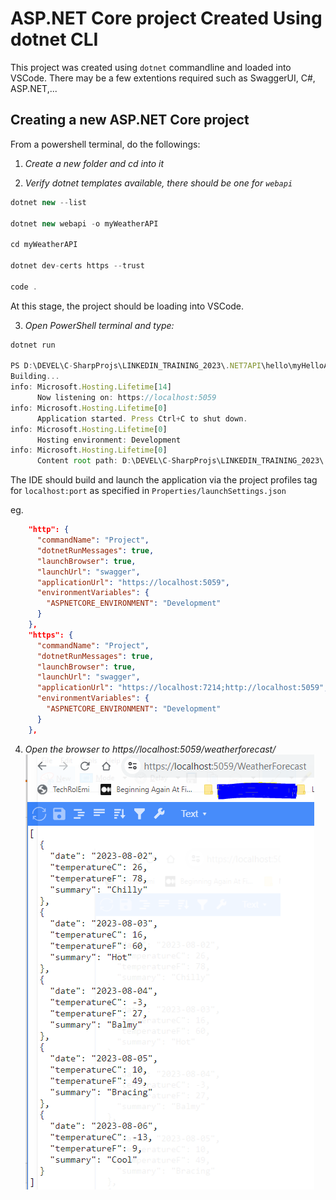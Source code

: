 # ASP.NET Core project Created Using dotnet CLI

This project was created using `dotnet` commandline and loaded into VSCode.  There may be a few extentions required such as SwaggerUI, C#, ASP.NET,...

## Creating a new ASP.NET Core project

From a powershell terminal, do the followings:

1. *Create a new folder and cd into it*

2. *Verify dotnet templates available, there should be one for `webapi`*

```javascript
dotnet new --list

dotnet new webapi -o myWeatherAPI

cd myWeatherAPI

dotnet dev-certs https --trust

code .
```

At this stage, the project should be loading into VSCode.


3. *Open PowerShell terminal and type:*

```typescript
dotnet run

PS D:\DEVEL\C-SharpProjs\LINKEDIN_TRAINING_2023\.NET7API\hello\myHelloAPI> dotnet run --watch
Building...
info: Microsoft.Hosting.Lifetime[14]
      Now listening on: https://localhost:5059
info: Microsoft.Hosting.Lifetime[0]
      Application started. Press Ctrl+C to shut down.
info: Microsoft.Hosting.Lifetime[0]
      Hosting environment: Development
info: Microsoft.Hosting.Lifetime[0]
      Content root path: D:\DEVEL\C-SharpProjs\LINKEDIN_TRAINING_2023\.NET7API\hello\myHelloAPI
```

The IDE should build and launch the application via the project profiles tag for    `localhost:port` as specified in `Properties/launchSettings.json`

eg.
```json
    "http": {
      "commandName": "Project",
      "dotnetRunMessages": true,
      "launchBrowser": true,
      "launchUrl": "swagger",
      "applicationUrl": "https://localhost:5059",
      "environmentVariables": {
        "ASPNETCORE_ENVIRONMENT": "Development"
      }
    },
    "https": {
      "commandName": "Project",
      "dotnetRunMessages": true,
      "launchBrowser": true,
      "launchUrl": "swagger",
      "applicationUrl": "https://localhost:7214;http://localhost:5059",
      "environmentVariables": {
        "ASPNETCORE_ENVIRONMENT": "Development"
      }
    },
```

4. *Open the browser to https//localhost:5059/weatherforecast/*
![](./ASPNETCoreSwaggerUI.PNG)
